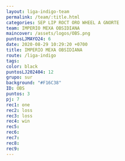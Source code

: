 ```yaml
---
layout: liga-indigo-team
permalink: /team/:title.html
categories: SEP LIP ROCT ORO WHEEL A GNORTE
team: IMPERIO MEXA OBSIDIANA
maincover: /assets/logos/OBS.png
puntosLJMAYO24: 6
date: 2020-08-29 10:29:20 +0700
title: IMPERIO MEXA OBSIDIANA
route: /liga-indigo
tags: 
color: black
puntosLJ202404: 12
grupo: sur
background: "#F16C38"
ID: OBS
puntos: 3
pj: 7
rec1: one
rec2: loss
rec3: loss
rec4: win
rec5: 
rec6: 
rec7: 
rec8: 
rec9:
---
```

